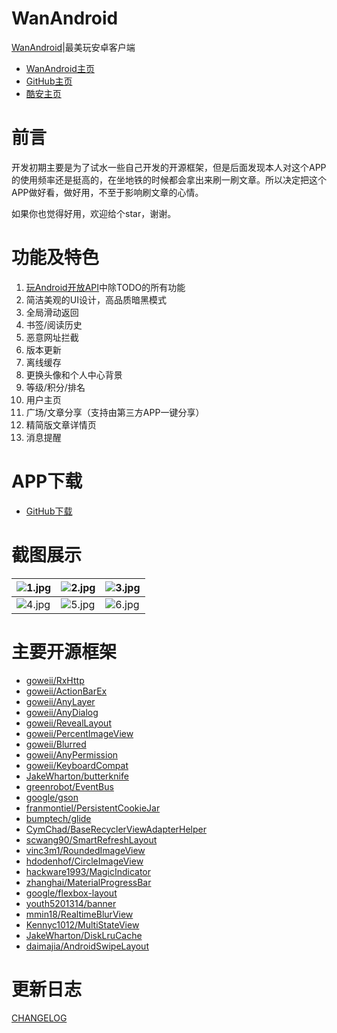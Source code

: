 # WanAndroid

[WanAndroid](https://www.wanandroid.com/)|最美玩安卓客户端

- [WanAndroid主页](https://www.wanandroid.com/blog/show/2577)
- [GitHub主页](https://github.com/goweii/WanAndroid)
- [酷安主页](https://www.coolapk.com/apk/231591) 



# 前言

开发初期主要是为了试水一些自己开发的开源框架，但是后面发现本人对这个APP的使用频率还是挺高的，在坐地铁的时候都会拿出来刷一刷文章。所以决定把这个APP做好看，做好用，不至于影响刷文章的心情。

如果你也觉得好用，欢迎给个star，谢谢。



# 功能及特色

1. [玩Android开放API](https://www.wanandroid.com/blog/show/2)中除TODO的所有功能
2. 简洁美观的UI设计，高品质暗黑模式
3. 全局滑动返回
4. 书签/阅读历史
5. 恶意网址拦截
6. 版本更新
7. 离线缓存
8. 更换头像和个人中心背景
9. 等级/积分/排名
10. 用户主页
11. 广场/文章分享（支持由第三方APP一键分享）
12. 精简版文章详情页
13. 消息提醒



# APP下载

- [GitHub下载](https://github.com/goweii/WanAndroid/releases)



# 截图展示

| ![1.jpg](https://gitee.com/goweii/pic/raw/master/default/20210320121732.jpeg) | ![2.jpg](https://gitee.com/goweii/pic/raw/master/default/20210320121719.jpeg) | ![3.jpg](https://gitee.com/goweii/pic/raw/master/default/20210320121749.jpeg) |
|-------------------------------------------------------------------------------|-------------------------------------------------------------------------------|-------------------------------------------------------------------------------|
| ![4.jpg](https://gitee.com/goweii/pic/raw/master/default/20210320121742.jpeg) | ![5.jpg](https://gitee.com/goweii/pic/raw/master/default/20210320121800.jpeg) | ![6.jpg](https://gitee.com/goweii/pic/raw/master/default/20210320121855.jpeg) |



# 主要开源框架

- [goweii/RxHttp](https://github.com/goweii/RxHttp)
- [goweii/ActionBarEx](https://github.com/goweii/ActionBarEx)
- [goweii/AnyLayer](https://github.com/goweii/AnyLayer)
- [goweii/AnyDialog](https://github.com/goweii/AnyDialog)
- [goweii/RevealLayout](https://github.com/goweii/RevealLayout)
- [goweii/PercentImageView](https://github.com/goweii/PercentImageView)
- [goweii/Blurred](https://github.com/goweii/Blurred)
- [goweii/AnyPermission](https://github.com/goweii/AnyPermission)
- [goweii/KeyboardCompat](https://github.com/goweii/KeyboardCompat)
- [JakeWharton/butterknife](https://github.com/JakeWharton/butterknife)
- [greenrobot/EventBus](https://github.com/greenrobot/EventBus)
- [google/gson](https://github.com/google/gson)
- [franmontiel/PersistentCookieJar](https://github.com/franmontiel/PersistentCookieJar)
- [bumptech/glide](https://github.com/bumptech/glide)
- [CymChad/BaseRecyclerViewAdapterHelper](https://github.com/CymChad/BaseRecyclerViewAdapterHelper)
- [scwang90/SmartRefreshLayout](https://github.com/scwang90/SmartRefreshLayout)
- [vinc3m1/RoundedImageView](https://github.com/vinc3m1/RoundedImageView)
- [hdodenhof/CircleImageView](https://github.com/hdodenhof/CircleImageView)
- [hackware1993/MagicIndicator](https://github.com/hackware1993/MagicIndicator)
- [zhanghai/MaterialProgressBar](https://github.com/zhanghai/MaterialProgressBar)
- [google/flexbox-layout](https://github.com/google/flexbox-layout)
- [youth5201314/banner](https://github.com/youth5201314/banner)
- [mmin18/RealtimeBlurView](https://github.com/mmin18/RealtimeBlurView)
- [Kennyc1012/MultiStateView](https://github.com/Kennyc1012/MultiStateView)
- [JakeWharton/DiskLruCache](https://github.com/JakeWharton/DiskLruCache)
- [daimajia/AndroidSwipeLayout](https://github.com/daimajia/AndroidSwipeLayout)



# 更新日志

[CHANGELOG](https://github.com/goweii/WanAndroid/blob/master/CHANGELOG.md)
